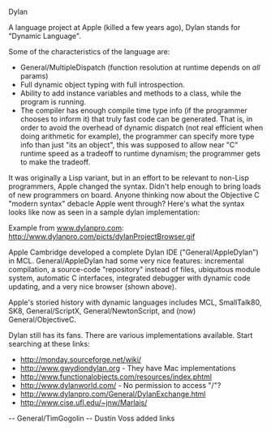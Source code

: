 

Dylan

A language project at Apple (killed a few years ago), Dylan stands for "Dynamic Language". 

Some of the characteristics of the language are:
* General/MultipleDispatch (function resolution at runtime depends on *all* params)
* Full dynamic object typing with full introspection.
* Ability to add instance variables and methods to a class, while the program is running.
* The compiler has enough compile time type info (if the programmer chooses to inform it) that truly fast code can be generated. That is, in order to avoid the overhead of dynamic dispatch (not real efficient when doing arithmetic for example), the programmer can specify more type info than just "its an object", this was supposed to allow near "C" runtime speed as a tradeoff to runtime dynamism; the programmer gets to make the tradeoff.

It was originally a Lisp variant, but in an effort to be relevant to non-Lisp programmers, Apple changed the syntax. Didn't help enough to bring loads of new programmers on board. Anyone thinking now about the Objective C "modern syntax" debacle Apple went through? Here's what the syntax looks like now as seen in a sample dylan implementation:

Example from www.dylanpro.com:
http://www.dylanpro.com/picts/dylanProjectBrowser.gif

Apple Cambridge developed a complete Dylan IDE ("General/AppleDylan") in MCL. General/AppleDylan had  some very nice features: incremental compilation, a source-code "repository" instead of files, ubiquitous module system, automatic C interfaces, integrated debugger with dynamic code updating, and a very nice browser (shown above).

Apple's storied history with dynamic languages includes MCL, SmallTalk80, SK8, General/ScriptX, General/NewtonScript, and (now) General/ObjectiveC.

Dylan still has its fans. There are various implementations available. Start searching at these links:

* http://monday.sourceforge.net/wiki/
* http://www.gwydiondylan.org - They have Mac implementations
* http://www.functionalobjects.com/resources/index.phtml
* http://www.dylanworld.com/ - No permission to access "/"?
* http://www.dylanpro.com/General/DylanExchange.html
* http://www.cise.ufl.edu/~jnw/Marlais/

-- General/TimGogolin
-- Dustin Voss added links